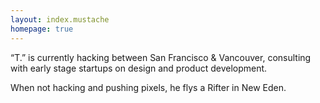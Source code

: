 ```yaml
---
layout: index.mustache
homepage: true
---
```


&ldquo;T.&rdquo; is currently hacking between San Francisco & Vancouver, consulting with early stage startups on design and product development.

When not hacking and pushing pixels, he flys a Rifter in New Eden.
